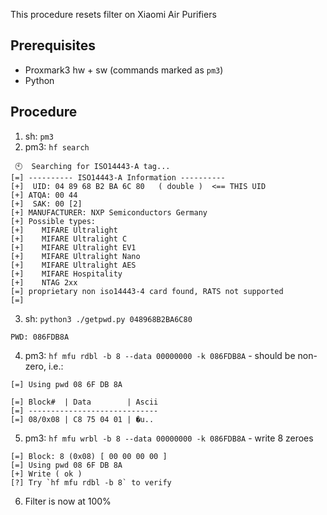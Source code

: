 This procedure resets filter on Xiaomi Air Purifiers

## Prerequisites

* Proxmark3 hw + sw (commands marked as `pm3`)
* Python

## Procedure

1. sh: `pm3`
2. pm3: `hf search`

```
 🕙  Searching for ISO14443-A tag...          
[=] ---------- ISO14443-A Information ----------
[+]  UID: 04 89 68 B2 BA 6C 80   ( double )  <== THIS UID 
[+] ATQA: 00 44
[+]  SAK: 00 [2]
[+] MANUFACTURER: NXP Semiconductors Germany
[+] Possible types:
[+]    MIFARE Ultralight
[+]    MIFARE Ultralight C
[+]    MIFARE Ultralight EV1
[+]    MIFARE Ultralight Nano
[+]    MIFARE Ultralight AES
[+]    MIFARE Hospitality
[+]    NTAG 2xx
[=] proprietary non iso14443-4 card found, RATS not supported
[=] 
```

3. sh: `python3 ./getpwd.py 048968B2BA6C80`

```
PWD: 086FDB8A
```

4. pm3: `hf mfu rdbl -b 8 --data 00000000 -k 086FDB8A` - should be non-zero, i.e.:

```
[=] Using pwd 08 6F DB 8A 

[=] Block#  | Data        | Ascii
[=] -----------------------------
[=] 08/0x08 | C8 75 04 01 | �u..
```

5. pm3: `hf mfu wrbl -b 8 --data 00000000 -k 086FDB8A` - write 8 zeroes

```
[=] Block: 8 (0x08) [ 00 00 00 00 ]
[=] Using pwd 08 6F DB 8A 
[+] Write ( ok )
[?] Try `hf mfu rdbl -b 8` to verify 
```

6. Filter is now at 100%